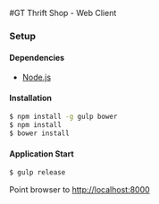#GT Thrift Shop - Web Client

### Setup

#### Dependencies

* [Node.js](http://nodejs.org)

#### Installation

```sh
$ npm install -g gulp bower
$ npm install
$ bower install
```

#### Application Start

```sh
$ gulp release
```

Point browser to [http://localhost:8000](http://localhost:8000)
